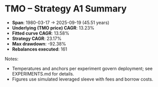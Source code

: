 # TMO – Strategy A1 Summary

- **Span**: 1980-03-17 → 2025-09-19 (45.51 years)
- **Underlying (TMO price) CAGR**: 13.23%
- **Fitted curve CAGR**: 13.58%
- **Strategy CAGR**: 23.17%
- **Max drawdown**: -92.38%
- **Rebalances executed**: 161

Notes:

- Temperatures and anchors per experiment govern deployment; see EXPERIMENTS.md for details.
- Figures use simulated leveraged sleeve with fees and borrow costs.
